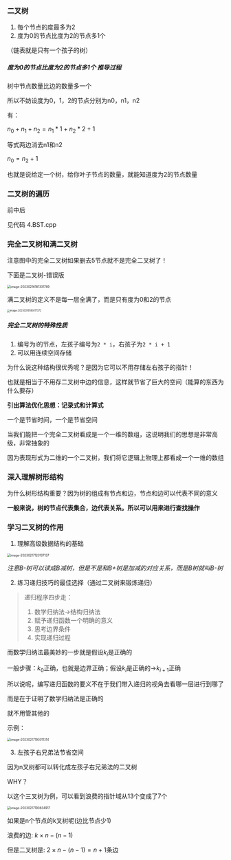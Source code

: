 ### 二叉树

1. 每个节点的度最多为2
2. 度为0的节点比度为2的节点多1个

（链表就是只有一个孩子的树）

##### 度为0的节点比度为2的节点多1个 推导过程

树中节点数量比边的数量多一个

所以不妨设度为0，1，2的节点分别为n0，n1，n2

有：

$n_0 + n_1 + n_2 = n_1 * 1 + n_2 * 2 + 1$

等式两边消去n1和n2

$n_0 = n_2 + 1$



也就是说给定一个树，给你叶子节点的数量，就能知道度为2的节点数量



### 二叉树的遍历

前中后

见代码 4.BST.cpp



### 完全二叉树和满二叉树

注意图中的完全二叉树如果删去5节点就不是完全二叉树了！

下面是二叉树-错误版

<img src="/Users/renboyu/Library/Application Support/typora-user-images/image-20230216181331789.png" alt="image-20230216181331789" style="zoom:50%;" />

满二叉树的定义不是每一层全满了，而是只有度为0和2的节点

<img src="/Users/renboyu/Library/Application Support/typora-user-images/image-20230216185617372.png" alt="image-20230216185617372" style="zoom:40%;" />

##### 完全二叉树的特殊性质

1. 编号为i的节点，左孩子编号为`2 * i`，右孩子为`2 * i + 1`
2. 可以用连续空间存储

为什么说这种结构很优秀呢？是因为它可以不用存储左右孩子的指针！

也就是相当于不用存二叉树中边的信息，这样就节省了巨大的空间（能算的东西为什么要存）



**引出算法优化思想：记录式和计算式**

一个是节省时间，一个是节省空间



当我们能把一个完全二叉树看成是一个一维的数组，这说明我们的思想是非常高级，非常抽象的

因为表现形式为二维的一个二叉树，我们将它逻辑上物理上都看成一个一维的数组



### 深入理解树形结构



为什么树形结构重要？因为树的组成有节点和边，节点和边可以代表不同的意义



**一般来说，树的节点代表集合，边代表关系。所以可以用来进行查找操作**



### 学习二叉树的作用



1. 理解高级数据结构的基础

<img src="/Users/renboyu/Library/Application Support/typora-user-images/image-20230217123107137.png" alt="image-20230217123107137" style="zoom:50%;" />

*注意B-树可以读成B减树，但是不是和B+树是加减的对应关系，而是B树就叫B-树*



2. 练习递归技巧的最佳选择（通过二叉树来锻炼递归）

>递归程序四步走：
>
>1. 数学归纳法->结构归纳法
>2. 赋予递归函数一个明确的意义
>3. 思考边界条件
>4. 实现递归过程

而数学归纳法最美妙的一步就是假设$k_i$是正确的

一般步骤：$k_0$正确，也就是边界正确；假设$k_i$是正确的->$k_{i + 1}$正确

所以说呢，编写递归函数的要义不在于我们带入递归的视角去看哪一层进行到哪了

而是在于证明了数学归纳法是正确的

就不用管其他的

示例：



<img src="/Users/renboyu/Library/Application Support/typora-user-images/image-20230217193011314.png" alt="image-20230217193011314" style="zoom:50%;" />

3. 左孩子右兄弟法节省空间

因为n叉树都可以转化成左孩子右兄弟法的二叉树



WHY？

以这个三叉树为例，可以看到浪费的指针域从13个变成了7个

<img src="/Users/renboyu/Library/Application Support/typora-user-images/image-20230217193634917.png" alt="image-20230217193634917" style="zoom:50%;" />

如果是n个节点的k叉树呢(边比节点少1)

浪费的边: $k \times n - (n - 1)$

但是二叉树是: $2 \times n - (n - 1) = n + 1$条边



